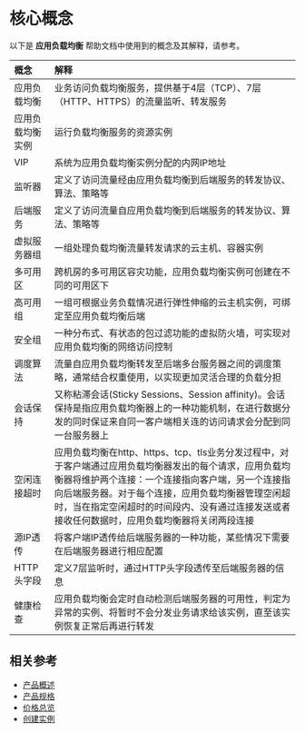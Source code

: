 # 核心概念
以下是 **应用负载均衡** 帮助文档中使用到的概念及其解释，请参考。

| 概念 | 解释 |
| :- | :- |
| 应用负载均衡 | 业务访问负载均衡服务，提供基于4层（TCP）、7层（HTTP、HTTPS）的流量监听、转发服务 |
| 应用负载均衡实例 | 运行负载均衡服务的资源实例 |
| VIP | 系统为应用负载均衡实例分配的内网IP地址 |
|监听器| 定义了访问流量经由应用负载均衡到后端服务的转发协议、算法、策略等 |
|后端服务|定义了访问流量自应用负载均衡到后端服务的转发协议、算法、策略等|
|虚拟服务器组|一组处理负载均衡流量转发请求的云主机、容器实例|
|多可用区|跨机房的多可用区容灾功能，应用负载均衡实例可创建在不同的可用区下|
|高可用组|一组可根据业务负载情况进行弹性伸缩的云主机实例，可绑定至应用负载均衡后端|
|安全组|一种分布式、有状态的包过滤功能的虚拟防火墙，可实现对应用负载均衡的网络访问控制|
|调度算法| 流量自应用负载均衡转发至后端多台服务器之间的调度策略，通常结合权重使用，以实现更加灵活合理的负载分担 |
|会话保持| 又称粘滞会话(Sticky Sessions、Session affinity)。会话保持是指应用负载均衡器上的一种功能机制，在进行数据分发的同时保证来自同一客户端相关连的访问请求会分配到同一台服务器上 |
|空闲连接超时| 应用负载均衡在http、https、tcp、tls业务分发过程中，对于客户端通过应用负载均衡器发出的每个请求，应用负载均衡器将维护两个连接：一个连接指向客户端，另一个连接指向后端服务器。对于每个连接，应用负载均衡器管理空闲超时，当在指定空闲超时的时间段内、没有通过连接发送或者接收任何数据时，应用负载均衡器将关闭两段连接 |
|源IP透传|	将客户端IP透传给后端服务器的一种功能，某些情况下需要在后端服务器进行相应配置|
|HTTP头字段|	定义7层监听时，通过HTTP头字段透传至后端服务器的信息|
|健康检查| 应用负载均衡会定时自动检测后端服务器的可用性，判定为异常的实例、将暂时不会分发业务请求给该实例，直至该实例恢复正常后再进行转发 |

## 相关参考

- [产品概述](../Introduction/Overview.md)
- [产品规格](../Introduction/Specification.md)
- [价格总览](../Pricing/Price-Overview.md)
- [创建实例](../Getting-Started/Create-Instance.md)
